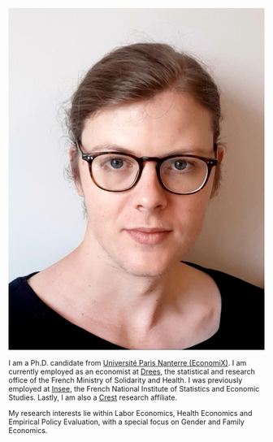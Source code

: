 ![Me](Photo_PPora.jpg)

I am a Ph.D. candidate from [Université Paris Nanterre (EconomiX)](https://economix.fr/). I am currently employed as an economist at [Drees](https://drees.solidarites-sante.gouv.fr/etudes-et-statistiques/), the statistical and research office of the French Ministry of Solidarity and Health. I was previously employed at [Insee](https://insee.fr/fr/accueil), the French National Institute of Statistics and Economic Studies. Lastly, I am also a [Crest](https://crest.science/) research affiliate.

My research interests lie within Labor Economics, Health Economics and Empirical Policy Evaluation, with a special focus on Gender and Family Economics.
